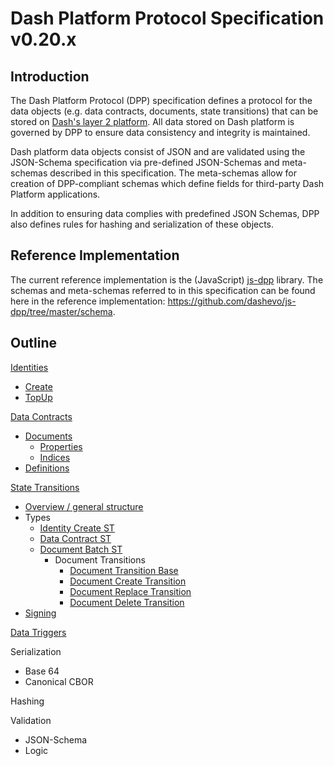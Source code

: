 # Dash Platform Protocol Specification v0.20.x

## Introduction

The Dash Platform Protocol (DPP) specification defines a protocol for the data
objects (e.g.  data contracts, documents, state transitions) that can be stored
on [Dash's layer 2
platform](https://dashplatform.readme.io/docs/introduction-what-is-dash-platform).
All data stored on Dash platform is governed by DPP to ensure data consistency
and integrity is maintained.

Dash platform data objects consist of JSON and are validated using the
JSON-Schema specification via pre-defined JSON-Schemas and meta-schemas
described in this specification. The meta-schemas allow for creation of
DPP-compliant schemas which define fields for third-party Dash Platform
applications.

In addition to ensuring data complies with predefined JSON Schemas, DPP also
defines rules for hashing and serialization of these objects.

## Reference Implementation

The current reference implementation is the (JavaScript)
[js-dpp](https://github.com/dashevo/js-dpp) library. The schemas and
meta-schemas referred to in this specification can be found here in the
reference implementation: https://github.com/dashevo/js-dpp/tree/master/schema.

## Outline

[Identities](docs/identity.md)

 - [Create](docs/identity.md#identity-creation)
 - [TopUp](docs/identity.md#identity-topup)

[Data Contracts](docs/data-contract.md)

 - [Documents](docs/document.md#document-overview)
   - [Properties](docs/document.md#document-properties)
   - [Indices](docs/document.md#document-indices)
 - [Definitions](docs/document.md#definition-overview)

[State Transitions](docs/state-transition.md)

 - [Overview / general structure](docs/state-transition.md)
 - Types
   - [Identity Create ST](docs/identity.md#identity-creation)
   - [Data Contract ST](docs/data-contract.md#data-contract-creation)
   - [Document Batch ST](docs/document.md#document-submission)
     - Document Transitions
       - [Document Transition Base](docs/document.md#document-base-transition)
       - [Document Create Transition](docs/document.md#document-create-transition)
       - [Document Replace Transition](docs/document.md#document-replace-transition)
       - [Document Delete Transition](docs/document.md#document-delete-transition)
 - [Signing](docs/state-transition.md#state-transition-signing)

[Data Triggers](docs/data-trigger.md)

Serialization

 - Base 64
 - Canonical CBOR

Hashing

Validation

 - JSON-Schema
 - Logic
